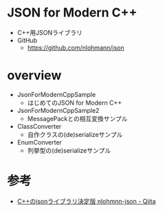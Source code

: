 # JSON for Modern C++

- C++用JSONライブラリ
- GitHub
    - https://github.com/nlohmann/json

# overview

- JsonForModernCppSample
    - はじめてのJSON for Modern C++
- JsonForModernCppSample2
    - MessagePackとの相互変換サンプル
- ClassConverter
    - 自作クラスの(de)serializeサンプル
- EnumConverter
    - 列挙型の(de)serializeサンプル

# 参考

- [C++のjsonライブラリ決定版 nlohmnn-json - Qiita](https://qiita.com/yohm/items/0f389ba5c5de4e2df9cf)
